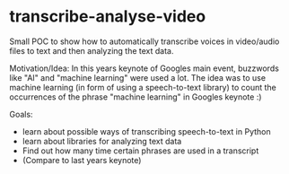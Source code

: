 # transcribe-analyse-video

Small POC to show how to automatically transcribe voices in video/audio files to text and then analyzing the text data.

Motivation/Idea:
In this years keynote of Googles main event, buzzwords like "AI" and "machine learning" were used a lot.
The idea was to use machine learning (in form of using a speech-to-text library) to count the occurrences of the phrase "machine learning" in Googles keynote :)

Goals:
 - learn about possible ways of transcribing speech-to-text in Python
 - learn about libraries for analyzing text data
 - Find out how many time certain phrases are used in a transcript
 - (Compare to last years keynote)
